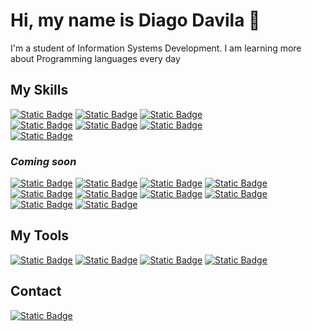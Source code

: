 # **Hi, my name is Diago Davila 👋**
I'm a student of Information Systems Development. I am learning more about Programming languages every day

## **My Skills**
[![Static Badge](https://img.shields.io/badge/HTML-%23E34F26?style=for-the-badge&logo=html5&logoColor=%23E34F26&labelColor=black)](https://github.com/DiagoDavila14)
[![Static Badge](https://img.shields.io/badge/CSS-%231572B6?style=for-the-badge&logo=css3&logoColor=%231572B6&labelColor=black)](https://github.com/DiagoDavila14)
[![Static Badge](https://img.shields.io/badge/JavaScript-%23F7DF1E?style=for-the-badge&logo=javascript&logoColor=%23F7DF1E&labelColor=black)](https://github.com/DiagoDavila14)
<br>
[![Static Badge](https://img.shields.io/badge/Php-%23777BB4?style=for-the-badge&logo=php&logoColor=%23777BB4&labelColor=black)](https://github.com/DiagoDavila14)
[![Static Badge](https://img.shields.io/badge/Python-%233776AB?style=for-the-badge&logo=python&logoColor=%233776AB&labelColor=black)](https://github.com/DiagoDavila14)
[![Static Badge](https://img.shields.io/badge/Bootstrap-%237952B3?style=for-the-badge&logo=bootstrap&logoColor=%237952B3&labelColor=black)](https://github.com/DiagoDavila14)
<br>
[![Static Badge](https://img.shields.io/badge/Node.js-%235FA04E?style=for-the-badge&logo=node.js&logoColor=%235FA04E&labelColor=black)](https://github.com/DiagoDavila14)
### *Coming soon*
[![Static Badge](https://img.shields.io/badge/React-%2361DAFB?style=for-the-badge&logo=react&logoColor=%2361DAFB&labelColor=black)](https://github.com/DiagoDavila14)
[![Static Badge](https://img.shields.io/badge/Java-007396?style=for-the-badge&logo=java&logoColor=white&labelColor=101010)](https://github.com/DiagoDavila14)
[![Static Badge](https://img.shields.io/badge/Angular-%230F0F11?style=for-the-badge&logo=angular&logoColor=white&labelColor=black)](https://github.com/DiagoDavila14)
[![Static Badge](https://img.shields.io/badge/C%2B%2B-%2300599C?style=for-the-badge&logo=c%2B%2B&logoColor=%2300599C&labelColor=black)](https://github.com/DiagoDavila14)
<br>
[![Static Badge](https://img.shields.io/badge/TypeScript-%233178C6?style=for-the-badge&logo=typescript&logoColor=%233178C6&labelColor=black)](https://github.com/DiagoDavila14)
[![Static Badge](https://img.shields.io/badge/Laravel-%23FF2D20?style=for-the-badge&logo=laravel&logoColor=%23FF2D20&labelColor=black)](https://github.com/DiagoDavila14)
[![Static Badge](https://img.shields.io/badge/Tailwind%20CSS-%2306B6D4?style=for-the-badge&logo=tailwind%20css&logoColor=%2306B6D4&labelColor=black)](https://github.com/DiagoDavila14)
[![Static Badge](https://img.shields.io/badge/C-%23A8B9CC?style=for-the-badge&logo=C&logoColor=%23A8B9CC&labelColor=black)](https://github.com/DiagoDavila14)
<br>
[![Static Badge](https://img.shields.io/badge/C%23-%23512BD4?style=for-the-badge&logo=c%23&logoColor=%23512BD4&labelColor=black)](https://github.com/DiagoDavila14)
[![Static Badge](https://img.shields.io/badge/Rust-%23181717?style=for-the-badge&logo=rust&logoColor=white&labelColor=black)](https://github.com/DiagoDavila14)

## **My Tools**
[![Static Badge](https://img.shields.io/badge/Visual%20Studio%20Code-%23007ACC?style=for-the-badge&logo=visual%20studio%20code&logoColor=%23007ACC&labelColor=black)](https://github.com/DiagoDavila14)
[![Static Badge](https://img.shields.io/badge/Git-%23F05032?style=for-the-badge&logo=git&logoColor=%23F05032&labelColor=black)](https://github.com/DiagoDavila14)
[![Static Badge](https://img.shields.io/badge/Windows%2010-%230078D6?style=for-the-badge&logo=windows%2010&logoColor=%230078D6&labelColor=black)](https://github.com/DiagoDavila14)
[![Static Badge](https://img.shields.io/badge/GitHub-%23181717?style=for-the-badge&logo=github&logoColor=white&labelColor=black)](https://github.com/DiagoDavila14)

## **Contact**
[![Static Badge](https://img.shields.io/badge/diaguito.14.30%40gmail.com-Mensaje%20Personal-%23EA4335?style=for-the-badge&logo=gmail&logoColor=%23EA4335&labelColor=black)](mailto:diaguito.14.30@gmail.com)

